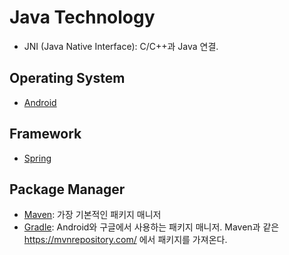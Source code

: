 # Java Technology
- JNI (Java Native Interface): C/C++과 Java 연결.
## Operating System
- [Android](Android)

## Framework
- [Spring](Spring)

## Package Manager
- [Maven](Maven): 가장 기본적인 패키지 매니저
- [Gradle](Gradle): Android와 구글에서 사용하는 패키지 매니저. Maven과 같은 https://mvnrepository.com/ 에서 패키지를 가져온다.
